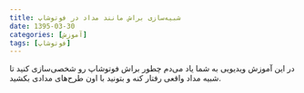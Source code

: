 ```yaml
---
title: شبیه‌سازی براش مانند مداد در فوتوشاپ
date: 1395-03-30
categories: [آموزش]
tags: [فوتوشاپ]
---
```


در این آموزش ویدیویی به شما یاد می‌دم چطور براش فوتوشاپ رو شخصی‌سازی کنید تا شبیه مداد واقعی رفتار کنه و بتونید با اون طرح‌های مدادی بکشید.

<div id="15046273661917138"><script type="text/JavaScript" src="https://www.aparat.com/embed/akfXL?data[rnddiv]=15046273661917138&data[responsive]=yes"></script></div>
